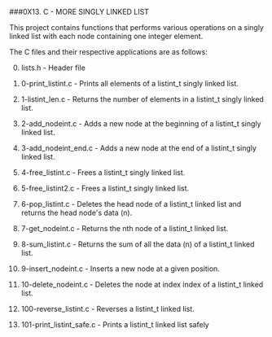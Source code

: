 ###0X13. C - MORE SINGLY LINKED LIST

This project contains functions that performs various operations on a singly
linked list with each node containing one integer element.

The C files and their respective applications are as follows:

0. lists.h - Header file

1. 0-print_listint.c - Prints all elements of a listint_t singly linked list.

2. 1-listint_len.c - Returns the number of elements in a listint_t singly linked
	list.

3. 2-add_nodeint.c - Adds a new node at the beginning of a listint_t singly
	linked list.

4. 3-add_nodeint_end.c - Adds a new node at the end of a listint_t singly
	linked list.

5. 4-free_listint.c - Frees a listint_t singly linked list.

6. 5-free_listint2.c - Frees a listint_t singly linked list.

7. 6-pop_listint.c - Deletes the head node of a listint_t linked list and
	returns the head node's data (n).

8. 7-get_nodeint.c - Returns the nth node of a listint_t linked list.

9. 8-sum_listint.c - Returns the sum of all the data (n) of a listint_t linked list.

10. 9-insert_nodeint.c - Inserts a new node at a given position.

11. 10-delete_nodeint.c - Deletes the node at index index of a listint_t linked
	list.

12. 100-reverse_listint.c - Reverses a listint_t linked list.

13. 101-print_listint_safe.c - Prints a listint_t linked list safely
